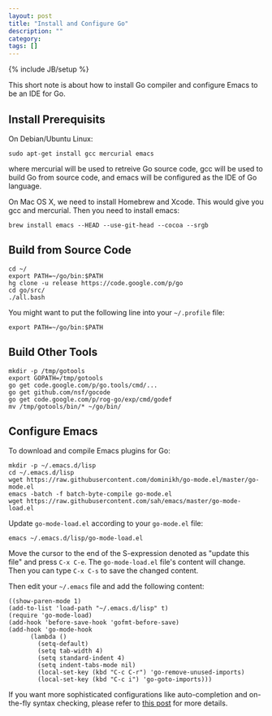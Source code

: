 ```yaml
---
layout: post
title: "Install and Configure Go"
description: ""
category:
tags: []
---
```

{% include JB/setup %}

This short note is about how to install Go compiler and configure Emacs to be an IDE for Go.

## Install Prerequisits

On Debian/Ubuntu Linux:

    sudo apt-get install gcc mercurial emacs

where mercurial will be used to retreive Go source code, gcc will be used to build Go from source code, and emacs will be configured as the IDE of Go language.

On Mac OS X, we need to install Homebrew and Xcode.  This would give you gcc and mercurial.  Then you need to install emacs:

    brew install emacs --HEAD --use-git-head --cocoa --srgb

## Build from Source Code

    cd ~/
    export PATH=~/go/bin:$PATH
    hg clone -u release https://code.google.com/p/go
    cd go/src/
    ./all.bash

You might want to put the following line into your `~/.profile` file:

    export PATH=~/go/bin:$PATH

## Build Other Tools

    mkdir -p /tmp/gotools
    export GOPATH=/tmp/gotools
    go get code.google.com/p/go.tools/cmd/...
    go get github.com/nsf/gocode
    go get code.google.com/p/rog-go/exp/cmd/godef
    mv /tmp/gotools/bin/* ~/go/bin/

## Configure Emacs

To download and compile Emacs plugins for Go:

    mkdir -p ~/.emacs.d/lisp
    cd ~/.emacs.d/lisp
    wget https://raw.githubusercontent.com/dominikh/go-mode.el/master/go-mode.el
    emacs -batch -f batch-byte-compile go-mode.el
    wget https://raw.githubusercontent.com/sah/emacs/master/go-mode-load.el

Update `go-mode-load.el` according to your `go-mode.el` file:

    emacs ~/.emacs.d/lisp/go-mode-load.el

Move the cursor to the end of the S-expression denoted as "update this file" and press `C-x C-e`.  The `go-mode-load.el` file's content will change.  Then you can type `C-x C-s` to save the changed content.

Then edit your `~/.emacs` file and add the following content:

    ((show-paren-mode 1)
    (add-to-list 'load-path "~/.emacs.d/lisp" t)
    (require 'go-mode-load)
    (add-hook 'before-save-hook 'gofmt-before-save)
    (add-hook 'go-mode-hook
          (lambda ()
            (setq-default)
            (setq tab-width 4)
            (setq standard-indent 4)
            (setq indent-tabs-mode nil)
            (local-set-key (kbd "C-c C-r") 'go-remove-unused-imports)
            (local-set-key (kbd "C-c i") 'go-goto-imports)))

If you want more sophisticated configurations like auto-completion and on-the-fly syntax checking, please refer to [this post](http://dominik.honnef.co/posts/2013/03/writing_go_in_emacs/) for more details.
